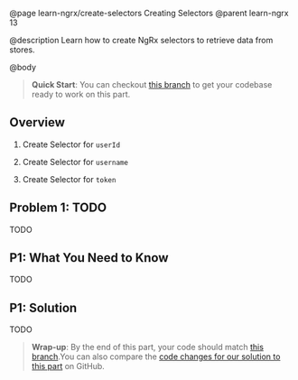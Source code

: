 @page learn-ngrx/create-selectors Creating Selectors
@parent learn-ngrx 13

@description Learn how to create NgRx selectors to retrieve data from stores.

@body

> **Quick Start**: You can checkout [this branch](https://github.com/bitovi/angular-ngrx-chat/tree/test-reducer) to get your codebase ready to work on this part.

## Overview

1. Create Selector for `userId`

1. Create Selector for `username`

1. Create Selector for `token`

## Problem 1: TODO

TODO

## P1: What You Need to Know

TODO

## P1: Solution

TODO

> **Wrap-up**: By the end of this part, your code should match [this branch](https://github.com/bitovi/angular-ngrx-chat/tree/create-selectors).You can also compare the [code changes for our solution to this part](https://github.com/bitovi/angular-ngrx-chat/compare/test-reducer...create-selectors) on GitHub.
